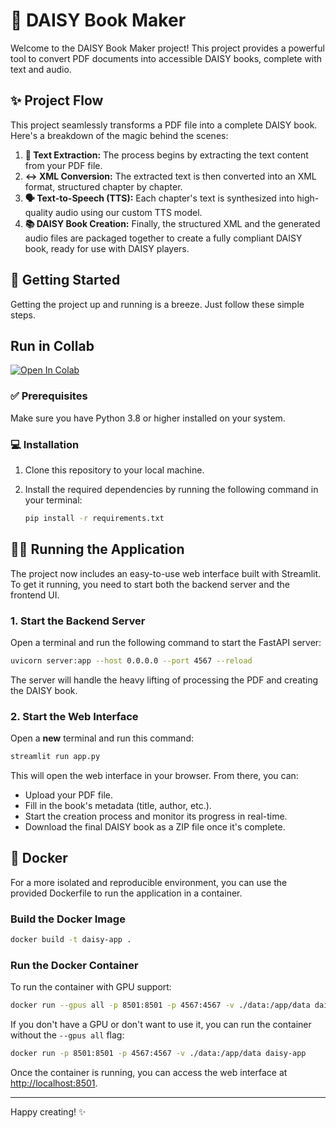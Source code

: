 # 📖 DAISY Book Maker

Welcome to the DAISY Book Maker project! This project provides a powerful tool to convert PDF documents into accessible DAISY books, complete with text and audio.

## ✨ Project Flow

This project seamlessly transforms a PDF file into a complete DAISY book. Here's a breakdown of the magic behind the scenes:

1.  **📄 Text Extraction:** The process begins by extracting the text content from your PDF file.
2.  **↔️ XML Conversion:** The extracted text is then converted into an XML format, structured chapter by chapter.
3.  **🗣️ Text-to-Speech (TTS):** Each chapter's text is synthesized into high-quality audio using our custom TTS model.
4.  **📚 DAISY Book Creation:** Finally, the structured XML and the generated audio files are packaged together to create a fully compliant DAISY book, ready for use with DAISY players.

## 🚀 Getting Started

Getting the project up and running is a breeze. Just follow these simple steps.

## Run in Collab
[![Open In Colab](https://colab.research.google.com/assets/colab-badge.svg)](https://colab.research.google.com/drive/1YVubTOLDCbyPZz7tN_1TJTKRfeMFZ2iL?usp=sharing)


### ✅ Prerequisites

Make sure you have Python 3.8 or higher installed on your system.

### 💻 Installation

1.  Clone this repository to your local machine.
2.  Install the required dependencies by running the following command in your terminal:

    ```bash
    pip install -r requirements.txt
    ```

## 🏃‍➡️ Running the Application

The project now includes an easy-to-use web interface built with Streamlit. To get it running, you need to start both the backend server and the frontend UI.

### 1. Start the Backend Server

Open a terminal and run the following command to start the FastAPI server:

```bash
uvicorn server:app --host 0.0.0.0 --port 4567 --reload
```

The server will handle the heavy lifting of processing the PDF and creating the DAISY book.

### 2. Start the Web Interface

Open a **new** terminal and run this command:

```bash
streamlit run app.py
```

This will open the web interface in your browser. From there, you can:

-   Upload your PDF file.
-   Fill in the book's metadata (title, author, etc.).
-   Start the creation process and monitor its progress in real-time.
-   Download the final DAISY book as a ZIP file once it's complete.

## 🐳 Docker

For a more isolated and reproducible environment, you can use the provided Dockerfile to run the application in a container.

### Build the Docker Image

```bash
docker build -t daisy-app .
```

### Run the Docker Container

To run the container with GPU support:

```bash
docker run --gpus all -p 8501:8501 -p 4567:4567 -v ./data:/app/data daisy-app
```

If you don't have a GPU or don't want to use it, you can run the container without the `--gpus all` flag:

```bash
docker run -p 8501:8501 -p 4567:4567 -v ./data:/app/data daisy-app
```

Once the container is running, you can access the web interface at [http://localhost:8501](http://localhost:8501).

---

Happy creating! ✨